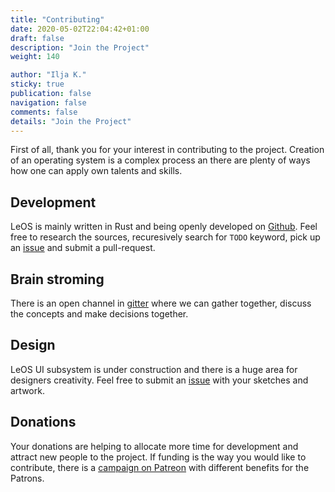 ```yaml
---
title: "Contributing"
date: 2020-05-02T22:04:42+01:00
draft: false
description: "Join the Project"
weight: 140

author: "Ilja K."
sticky: true
publication: false
navigation: false
comments: false
details: "Join the Project"
---
```


First of all, thank you for your interest in contributing to the project. Creation of an operating
system is a complex process an there are plenty of ways how one can apply own talents and skills.

## Development

LeOS is mainly written in Rust and being openly developed on [Github](https://github.com/lowenware/leos-kernel/).
Feel free to research the sources, recuresively search for `TODO` keyword, pick up an
[issue](https://github.com/lowenware/leos-kernel/issues) and submit a pull-request.

## Brain stroming

There is an open channel in [gitter](https://gitter.im/lowenware/Lobby) where we can gather together,
discuss the concepts and make decisions together.

## Design

LeOS UI subsystem is under construction and there is a huge area for designers creativity. Feel 
free to submit an [issue](https://github.com/lowenware/leos-kernel/issues/new) with your sketches
and artwork.

## Donations

Your donations are helping to allocate more time for development and attract new people to the 
project. If funding is the way you would like to contribute, there is a 
[campaign on Patreon](https://www.patreon.com/lowenware) with different benefits for the Patrons.
